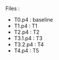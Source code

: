 Files : 
 - T0.p4 : baseline
 - T1.p4 : T1
 - T2.p4 : T2
 - T3.1.p4 : T3
 - T3.2.p4 : T4
 - T4.p4 : T5
